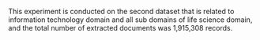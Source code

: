 
This experiment is conducted on the second dataset that is related to information technology domain and all sub domains of life science domain, and the total number of extracted documents was 1,915,308 records.
